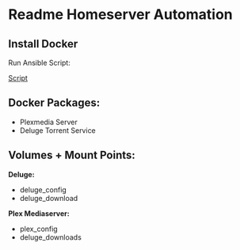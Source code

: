 <h1>Readme Homeserver Automation</h1>

<h2>Install Docker</h2>

Run Ansible Script:

<a href="https://github.com/prax93/Ansible">Script<a>

<h2>Docker Packages:</h2>

- Plexmedia Server
- Deluge Torrent Service


<h2>Volumes + Mount Points:</h2>

<b>Deluge:</b>
- deluge_config
- deluge_download

<b>Plex Mediaserver:</b>
- plex_config
- deluge_downloads

